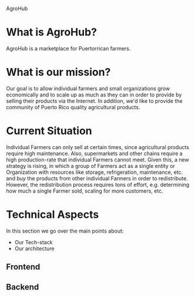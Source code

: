 AgroHub

# What is AgroHub?
AgroHub is a marketplace for Puertorrican farmers. 

# What is our mission?
Our goal is to allow individual farmers and small organizations grow
economically and to scale up as much as they can in order to provide 
by selling their products via the Internet. In addition, we'd like to 
provide the community of Puerto Rico quality agricultural products. 

# Current Situation
Individual Farmers can only sell at certain times, since agricultural products
require high maintenance. Also, supermarkets and other chains require a high
production-rate that individual Farmers cannot meet. Given this, a new strategy
is rising, in which a group of Farmers act as a single entity or Organization 
with resources like storage, refrigeration, maintenance, etc. and *buy* the products
from other individual Farmers in order to redistribute. However, the
redistribution process requires tons of effort, e.g. determining how much a
single Farmer sold, scaling for more customers, etc.


# Technical Aspects
In this section we go over the main points about:
- Our Tech-stack
- Our architecture

## Frontend

## Backend
